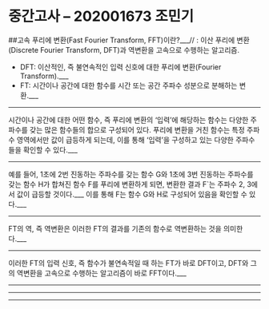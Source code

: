 중간고사 – 202001673 조민기
=============

##고속 푸리에 변환(Fast Fourier Transform, FFT)이란?___//
: 이산 푸리에 변환(Discrete Fourier Transform, DFT)과 역변환을 고속으로 수행하는 알고리즘.   
* DFT: 이산적인, 즉 불연속적인 입력 신호에 대한 푸리에 변환(Fourier Transform).___
* FT: 시간이나 공간에 대한 함수를 시간 또는 공간 주파수 성분으로 분해하는 변환.___
___
시간이나 공간에 대한 어떤 함수, 즉 푸리에 변환의 ‘입력’에 해당하는 함수는 다양한 주파수를 갖는 많은 함수들의 합으로 구성되어 있다. 푸리에 변환을 거친 함수는 특정 주파수 영역에서만 값이 급등하게 되는데, 이를 통해 ‘입력’을 구성하고 있는 다양한 주파수들을 확인할 수 있다.___
___
예를 들어, 1초에 2번 진동하는 주파수를 갖는 함수 G와 1초에 3번 진동하는 주파수를 갖는 함수 H가 합쳐진 함수 F를 푸리에 변환하게 되면, 변환한 결과 F`는 주파수 2, 3에서 값이 급등할 것이다.___
이를 통해 F는 함수 G와 H로 구성되어 있음을 확인할 수 있다.___
___
FT의 역, 즉 역변환은 이러한 FT의 결과를 기존의 함수로 역변환하는 것을 의미한다.___
___
이러한 FT의 입력 신호, 즉 함수가 불연속적일 때 하는 FT가 바로 DFT이고, DFT와 그의 역변환을 고속으로 수행하는 알고리즘이 바로 FFT이다.___
___
***
___
